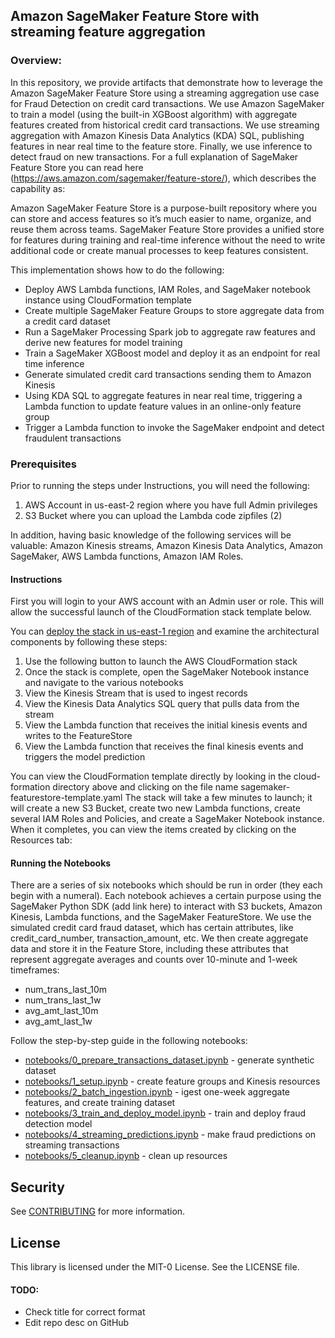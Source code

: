 ## Amazon SageMaker Feature Store with streaming feature aggregation

### Overview:
In this repository,  we provide artifacts that demonstrate how to leverage the Amazon SageMaker Feature Store using a streaming aggregation use case for Fraud Detection on credit card transactions. We use Amazon SageMaker to train a model (using the built-in XGBoost algorithm) with aggregate features created from historical credit card transactions. We use streaming aggregation with Amazon Kinesis Data Analytics (KDA) SQL, publishing features in near real time to the feature store. Finally, we use inference to detect fraud on new transactions. For a full explanation of SageMaker Feature Store you can read here (https://aws.amazon.com/sagemaker/feature-store/), which describes the capability as:

Amazon SageMaker Feature Store is a purpose-built repository where you can store and access features so it’s much easier to name, organize, and reuse them across teams. SageMaker Feature Store provides a unified store for features during training and real-time inference without the need to write additional code or create manual processes to keep features consistent.


This implementation shows how to do the following:

* Deploy AWS Lambda functions, IAM Roles, and SageMaker notebook instance using CloudFormation template
* Create multiple SageMaker Feature Groups to store aggregate data from a credit card dataset
* Run a SageMaker Processing Spark job to aggregate raw features and derive new features for model training
* Train a SageMaker XGBoost model and deploy it as an endpoint for real time inference
* Generate simulated credit card transactions sending them to Amazon Kinesis 
* Using KDA SQL to aggregate features in near real time, triggering a Lambda function to update feature values in an online-only feature group
* Trigger a Lambda function to invoke the SageMaker endpoint and detect fraudulent transactions

### Prerequisites

Prior to running the steps under Instructions, you will need the following:

1. AWS Account in us-east-2 region where you have full Admin privileges
2. S3 Bucket where you can upload the Lambda code zipfiles (2)

In addition, having basic knowledge of the following services will be valuable: Amazon Kinesis streams, Amazon Kinesis Data Analytics, Amazon SageMaker, AWS Lambda functions, Amazon IAM Roles.

#### Instructions

First you will login to your AWS account with an Admin user or role. This will allow the successful launch of the CloudFormation stack template below.  

You can [deploy the stack in us-east-1 region](https://us-east-1.console.aws.amazon.com/cloudformation/home?region=us-east-1#/stacks/create/template?stackName=sm-fs-streaming-agg-stack&templateURL=https://aws-ml-blog.s3.us-east-1.amazonaws.com/artifacts/Using-streaming-ingestion-with-Amazon-SageMaker-Feature-Store/sagemaker-featurestore-template.yaml) and examine the architectural components by following these steps:

1. Use the following button to launch the AWS CloudFormation stack
2. Once the stack is complete, open the SageMaker Notebook instance and navigate to the various notebooks
3. View the Kinesis Stream that is used to ingest records
4. View the Kinesis Data Analytics SQL query that pulls data from the stream
5. View the Lambda function that receives the initial kinesis events and writes to the FeatureStore
6. View the Lambda function that receives the final kinesis events and triggers the model prediction

You can view the CloudFormation template directly by looking in the cloud-formation directory above and clicking on the file name sagemaker-featurestore-template.yaml   The stack will take a few minutes to launch; it will create a new S3 Bucket, create two new Lambda functions, create several IAM Roles and Policies, and create a SageMaker Notebook instance. When it completes, you can view the items created by clicking on the Resources tab:


#### Running the Notebooks

There are a series of six notebooks which should be run in order (they each begin with a numeral). Each notebook achieves a certain purpose using the SageMaker Python SDK (add link here) to interact with S3 buckets, Amazon Kinesis, Lambda functions, and the SageMaker FeatureStore. We use the simulated credit card fraud dataset, which has certain attributes, like credit_card_number, transaction_amount, etc. We then create aggregate data and store it in the Feature Store, including these attributes that represent aggregate averages and counts over 10-minute and 1-week timeframes: 

* num_trans_last_10m
* num_trans_last_1w
* avg_amt_last_10m
* avg_amt_last_1w


Follow the step-by-step guide in the following notebooks:

* [notebooks/0_prepare_transactions_dataset.ipynb](./notebooks/0_prepare_transactions_dataset.ipynb) - generate synthetic dataset
* [notebooks/1_setup.ipynb](./notebooks/1_setup.ipynb) - create feature groups and Kinesis resources
* [notebooks/2_batch_ingestion.ipynb](./notebooks/2_batch_ingestion.ipynb) - igest one-week aggregate features, and create training dataset
* [notebooks/3_train_and_deploy_model.ipynb](./notebooks/3_train_and_deploy_model.ipynb) - train and deploy fraud detection model
* [notebooks/4_streaming_predictions.ipynb](./notebooks/4_streaming_predictions.ipynb) - make fraud predictions on streaming transactions
* [notebooks/5_cleanup.ipynb](./notebooks/5_cleanup.ipynb) - clean up resources


## Security

See [CONTRIBUTING](CONTRIBUTING.md#security-issue-notifications) for more information.

## License

This library is licensed under the MIT-0 License. See the LICENSE file.


#### TODO:
* Check title for correct format 
* Edit repo desc on GitHub
